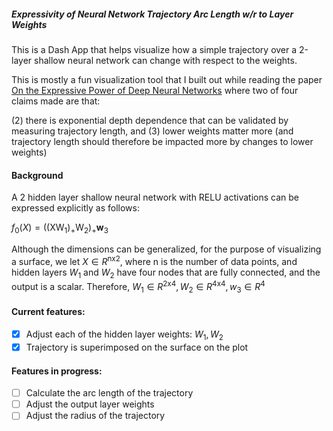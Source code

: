 ##### Expressivity of Neural Network Trajectory Arc Length w/r to Layer Weights

This is a Dash App that helps visualize how a simple trajectory over a 2-layer shallow neural network can change with respect to the weights. 

This is mostly a fun visualization tool that I built out while reading the paper [On the Expressive Power of Deep Neural Networks](https://proceedings.mlr.press/v70/raghu17a.html) where two of four claims made are that:

(2) there is exponential depth dependence that can be validated by measuring trajectory length, and 
(3) lower weights matter more (and trajectory length should therefore be impacted more by changes to lower weights)

#### Background
A 2 hidden layer shallow neural network with RELU activations can be expressed explicitly as follows:

$f_0(X) = ((\text{XW}_1)_{+} \text{W}_2)_{+} \textbf{w}_3$

Although the dimensions can be generalized, for the purpose of visualizing a surface, we let $X \in R^{\text{nx2}}$,
where n is the number of data points, and hidden layers $W_1$ and $W_2$ have four nodes that are fully connected, 
and the output is a scalar. Therefore, $W_1 \in R^{\text{2x4}}, W_2 \in R^{\text{4x4}}, w_3 \in R^{4}$

#### Current features:
- [x] Adjust each of the hidden layer weights: $W_1, W_2$
- [x] Trajectory is superimposed on the surface on the plot

#### Features in progress: 
- [ ] Calculate the arc length of the trajectory
- [ ] Adjust the output layer weights
- [ ] Adjust the radius of the trajectory
